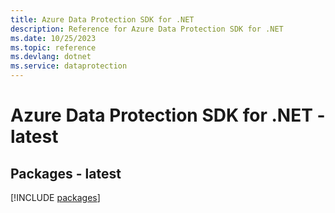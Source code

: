 ```yaml
---
title: Azure Data Protection SDK for .NET
description: Reference for Azure Data Protection SDK for .NET
ms.date: 10/25/2023
ms.topic: reference
ms.devlang: dotnet
ms.service: dataprotection
---
```

# Azure Data Protection SDK for .NET - latest
## Packages - latest
[!INCLUDE [packages](data-protection-index.md)]